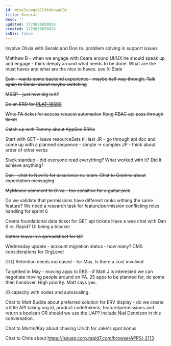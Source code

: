 ```yaml
---
id: mtse3vuwqc81l96ebvwq80z
title: General
desc: ''
updated: 1723636850028
created: 1723636850028
isDir: false
---
```

Involve Olivia with Gerald and Don re. probllem solving in support issues

Matthew B - when we engage with Ceara around UI/UX he should speak up and engage - think deeply around what needs to be done. What are the must haves and what are the nice to haves. see X-State

~~Eoin - wants some backend experience - maybe half way through. Talk again to Daniel about maybe switching~~

~~MSSP - just how big is it?~~

~~Do an ERD for [PLAT-16599](https://issues.corp.rapid7.com/browse/PLAT-16599 "View this issue")~~

~~Write PA ticket for access request automation~~
~~Kong RBAC api pass through ticket~~

~~Catch up with Tommy about AppSec RRNs~~

Start with GET - leave resourceSets till last
JR - go through api doc and come up with a planned sequence - simple -> complex
JP - think about order of other verbs

Slack standup - did everyone read everything? What worked with it? Did it achieve anything?

~~Dan - chat to Neville for assurance re. team. Chat to Grainne about expectation messaging~~

~~MyMoose comment to Oliva - too sensitive for a guitar pick~~

Do we validate that permissions have different ranks withing the same feature? We need a research task for feature/permission conflicting roles handling for sprint 6

Create foundational data ticket for GET api tickets
Have a wee chat with Dan S re. Rapid7 UI being a blocker

~~Gather leave in a spreadsheet for Q2~~

Wednesday update - account migration status - how many?
CMS considerations for OrgLevel

DLQ Retention needs increased - for May. Is there a cost involved

Targetted in May - moving apps to EKS - if Matt J is interested we can negotiate moving people around on PA. 25 apps to be planned for, do some then handover. High priority. Matt says yes.

IO capacity with nodes and autoscaling.

Chat to Matt Budde about preferred solution for ERV display - do we create a little API taking org id, product code/tokens, feature/permissions and return a boolean OR should we use the UAP? Include Nial Dennison in this conversation.

Chat to Martin/Kay about chasing Ulrich for Jake's spot bonus

Chat to Chris about https://issues.corp.rapid7.com/browse/APPSI-2113